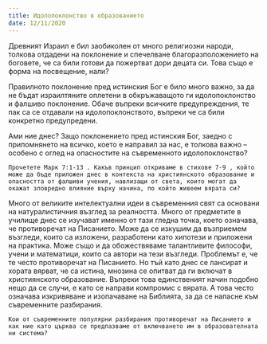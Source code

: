 ```yaml
---
title: Идолопоклонство в образованието
date: 12/11/2020
---
```


Древният Израил е бил заобиколен от много религиозни народи, толкова отдадени на поклонение и спечелване благоразположението на боговете, че са били готови да пожертват дори децата си. Това също е форма на посвещение, нали?

Правилното поклонение пред истинския Бог е било много важно, за да не бъдат израилтяните оплетени в обкръжаващото ги идолопоклонство и фалшиво поклонение. Обаче въпреки всичките предупреждения, те пак са се отдавали на идолопоклонството, въпреки че са били конкретно предупредени.

Ами ние днес? Защо поклонението пред истинския Бог, заедно с припомнянето на всичко, което е направил за нас, е толкова важно – особено с оглед на опасностите на съвременното идолопоклонство?

`Прочетете Марк 7:1-13 . Какъв принцип откриваме в стихове 7-9 , който може да бъде приложен днес в контекста на християнското образование и опасността от фалшиви учения, навлизащи от света, които могат да окажат зловредно влияние върху начина, по който живеем вярата си?`

Много от великите интелектуални идеи в съвременния свят са основани на натуралистичния възглед за реалността. Много от предметите в училище днес се изучават именно от тази гледна точка, което означава, че противоречат на Писанието. Може да се изкушим да възприемем възгледи, които са изложени, разработени като хипотези и приложени на практика. Може също и да обожествяваме талантливите философи, учени и математици, които са автори на тези възгледи. Проблемът е, че те често противоречат на Писанието. Но тъй като днес се лансират и хората вярват, че са истина, мнозина се опитват да ги включат в християнското образование. Въпреки това единственият начин подобно нещо да се случи, е като се направи компромис с вярата. А това често означава изкривяване и изопачаване на Библията, за да се напасне към съвременните разбирания.

`Кои от съвременните популярни разбирания противоречат на Писанието и как ние като църква се предпазваме от включването им в образователната ни система?`
